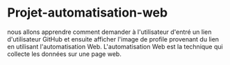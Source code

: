 # Projet-automatisation-web
nous allons apprendre comment demander à l'utilisateur d'entré un lien d'utilisateur GitHub et ensuite  afficher l'image de profile provenant du lien  en utilisant l'automatisation Web.  L'automatisation Web est la technique qui collecte les données sur une page web.
